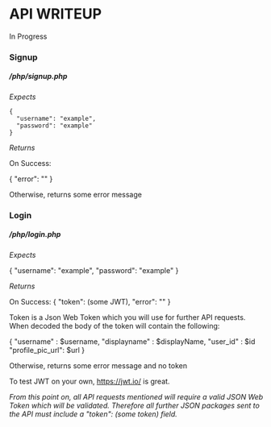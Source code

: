 # API WRITEUP

In Progress

### Signup
##### /php/signup.php

*Expects*
  ```
  {
    "username": "example",
    "password": "example"
  }
  ```
*Returns*

On Success: 

  {
    "error": ""
  }
 
Otherwise, returns some error message

### Login
##### /php/login.php
*Expects*

  {
    "username": "example",
    "password": "example"
  }
  
*Returns*

On Success:
  {
    "token": (some JWT),
    "error": ""
  }

Token is a Json Web Token which you will use for further API requests. 
When decoded the body of the token will contain the following:     

{
  "username" : $username,
  "displayname" : $displayName,
  "user_id" : $id
  "profile_pic_url": $url
 }
  
Otherwise, returns some error message and no token

To test JWT on your own, https://jwt.io/ is great. 

*From this point on, all API requests mentioned will require a valid JSON Web Token which will be validated. Therefore all further JSON packages sent to the API must include a "token": (some token) field.*
